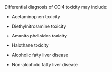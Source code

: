 Differential diagnosis of CCl4 toxicity may include:

- Acetaminophen toxicity

- Diethylnitrosamine toxicity

- Amanita phalloides toxicity

- Halothane toxicity

- Alcoholic fatty liver disease

- Non-alcoholic fatty liver disease